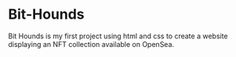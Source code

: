 # Bit-Hounds
Bit Hounds is my first project using html and css to create a website displaying an NFT collection available on OpenSea.
